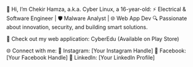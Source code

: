 👋 Hi, I’m Chekir Hamza, a.k.a. Cyber Linux, a 16-year-old:
⚡ Electrical & Software Engineer | 🛡️ Malware Analyst | 🌐 Web App Dev
🔍 Passionate about innovation, security, and building smart solutions.

📱 Check out my web application: CyberEdu (Available on Play Store)

🌐 Connect with me:
📸 Instagram: [Your Instagram Handle]
📘 Facebook: [Your Facebook Handle]
💼 LinkedIn: [Your LinkedIn Profile]
